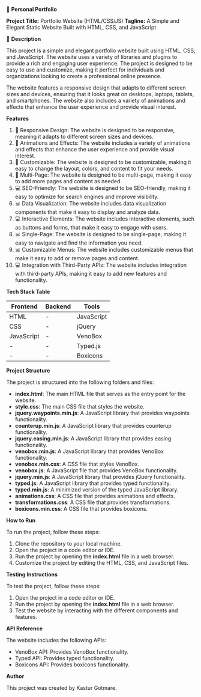 🚀 **Personal Portfolio**

**Project Title:** Portfolio Website (HTML/CSS/JS)
**Tagline:** A Simple and Elegant Static Website Built with HTML, CSS, and JavaScript

📖 **Description**

This project is a simple and elegant portfolio website built using HTML, CSS, and JavaScript. The website uses a variety of libraries and plugins to provide a rich and engaging user experience. The project is designed to be easy to use and customize, making it perfect for individuals and organizations looking to create a professional online presence.

The website features a responsive design that adapts to different screen sizes and devices, ensuring that it looks great on desktops, laptops, tablets, and smartphones. The website also includes a variety of animations and effects that enhance the user experience and provide visual interest.

**Features**

1. 📱 Responsive Design: The website is designed to be responsive, meaning it adapts to different screen sizes and devices.
2. 💃 Animations and Effects: The website includes a variety of animations and effects that enhance the user experience and provide visual interest.
3. 📁 Customizable: The website is designed to be customizable, making it easy to change the layout, colors, and content to fit your needs.
4. 👥 Multi-Page: The website is designed to be multi-page, making it easy to add more pages and content as needed.
5. 💻 SEO-Friendly: The website is designed to be SEO-friendly, making it easy to optimize for search engines and improve visibility.
6. 📊 Data Visualization: The website includes data visualization components that make it easy to display and analyze data.
7. 💻 Interactive Elements: The website includes interactive elements, such as buttons and forms, that make it easy to engage with users.
8. 📊 Single-Page: The website is designed to be single-page, making it easy to navigate and find the information you need.
9. 📊 Customizable Menus: The website includes customizable menus that make it easy to add or remove pages and content.
10. 💻 Integration with Third-Party APIs: The website includes integration with third-party APIs, making it easy to add new features and functionality.

**Tech Stack Table**

| **Frontend** | **Backend** | **Tools** |
| --- | --- | --- |
| HTML | - | JavaScript |
| CSS | - | jQuery |
| JavaScript | - | VenoBox |
| - | - | Typed.js |
| - | - | Boxicons |

**Project Structure**

The project is structured into the following folders and files:

* **index.html**: The main HTML file that serves as the entry point for the website.
* **style.css**: The main CSS file that styles the website.
* **jquery.waypoints.min.js**: A JavaScript library that provides waypoints functionality.
* **counterup.min.js**: A JavaScript library that provides counterup functionality.
* **jquery.easing.min.js**: A JavaScript library that provides easing functionality.
* **venobox.min.js**: A JavaScript library that provides VenoBox functionality.
* **venobox.min.css**: A CSS file that styles VenoBox.
* **venobox.js**: A JavaScript file that provides VenoBox functionality.
* **jquery.min.js**: A JavaScript library that provides jQuery functionality.
* **typed.js**: A JavaScript library that provides typed functionality.
* **typed.min.js**: A minimized version of the typed JavaScript library.
* **animations.css**: A CSS file that provides animations and effects.
* **transformations.css**: A CSS file that provides transformations.
* **boxicons.min.css**: A CSS file that provides boxicons.

**How to Run**

To run the project, follow these steps:

1. Clone the repository to your local machine.
2. Open the project in a code editor or IDE.
3. Run the project by opening the **index.html** file in a web browser.
4. Customize the project by editing the HTML, CSS, and JavaScript files.

**Testing Instructions**

To test the project, follow these steps:

1. Open the project in a code editor or IDE.
2. Run the project by opening the **index.html** file in a web browser.
3. Test the website by interacting with the different components and features.

**API Reference**

The website includes the following APIs:

* VenoBox API: Provides VenoBox functionality.
* Typed API: Provides typed functionality.
* Boxicons API: Provides boxicons functionality.

**Author**

This project was created by Kastur Gotmare.
